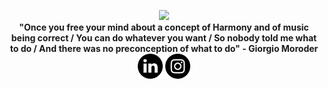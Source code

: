 <p align="center">
  <img src="first-with-text.gif">
  </br>
  <b>"Once you free your mind about a concept of Harmony and of music being correct / You can do whatever you want / So nobody told me what to do / And there was no preconception of what to do" - Giorgio Moroder</b></br>
  <a href="https://www.linkedin.com/in/silas-leite-08a669a9/"><img src="linkedin.png" width="40" height="40" alt="linkedin"/></a>
  <a href="https://www.instagram.com/themilkstripes/"><img src="instagram(1).png" width="40" height="40" alt="instagram"/></a>
</p>



